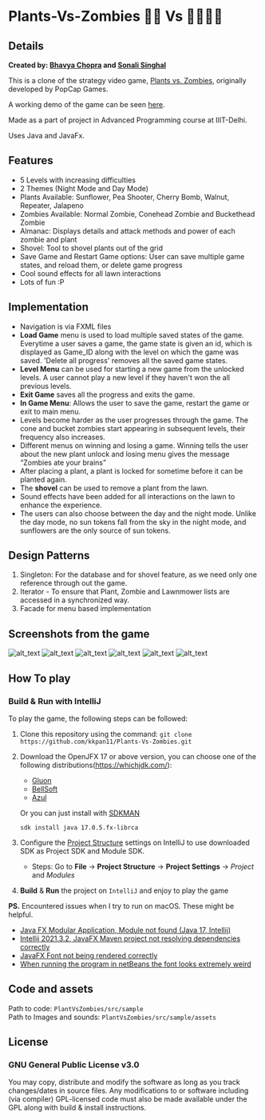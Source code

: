 # Plants-Vs-Zombies 🌱🌵 Vs 🧟‍♂️🧟‍♀️
## Details
**Created by:
[Bhavya Chopra](https://www.github.com/BhavyaC16) and [Sonali Singhal](https://www.github.com/SonaliSinghal)**

This is a clone of the strategy video game, [Plants vs. Zombies](https://en.wikipedia.org/wiki/Plants_vs._Zombies), originally developed by PopCap Games.

A working demo of the game can be seen [here](https://www.youtube.com/watch?v=AgMRkRLPeFU).

Made as a part of project in Advanced Programming course at IIIT-Delhi.

Uses Java and JavaFx.

## Features
- 5 Levels with increasing difficulties
- 2 Themes (Night Mode and Day Mode)
- Plants Available: Sunflower, Pea Shooter, Cherry Bomb, Walnut, Repeater, Jalapeno
- Zombies Available: Normal Zombie, Conehead Zombie and Buckethead Zombie
- Almanac: Displays details and attack methods and power of each zombie and plant
- Shovel: Tool to shovel plants out of the grid
- Save Game and Restart Game options: User can save multiple game states, and reload them, or delete game progress
- Cool sound effects for all lawn interactions
- Lots of fun :P

## Implementation
- Navigation is via FXML files
- __Load Game__ menu is used to load multiple saved states of the game. Everytime a user saves a game, the game state is given an id, which is displayed as Game_ID along with the level on which the game was saved. 'Delete all progress' removes all the saved game states.
- __Level Menu__ can be used for starting a new game from the unlocked levels. A user cannot play a new level if they haven't won the all previous levels.
- __Exit Game__ saves all the progress and exits the game.
- __In Game Menu__: Allows the user to save the game, restart the game or exit to main menu.
- Levels become harder as the user progresses through the game. The cone and bucket zombies start appearing in subsequent levels, their frequency also increases. 
- Different menus on winning and losing a game. Winning tells the user about the new plant unlock and losing menu gives the message “Zombies ate your brains”
- After placing a plant, a plant is locked for sometime before it can be planted again.
- The __shovel__ can be used to remove a plant from the lawn.
- Sound effects have been added for all interactions on the lawn to enhance the experience.
- The users can also choose between the day and the night mode. Unlike the day mode, no sun tokens fall from the sky in the night mode, and sunflowers are the only source of sun tokens.

## Design Patterns
1. Singleton: For the database and for shovel feature, as we need only one reference through out the game.
2. Iterator - To ensure that Plant, Zombie and Lawnmower lists are accessed in a synchronized way.
3. Facade for menu based implementation


## Screenshots from the game
![alt_text](https://github.com/BhavyaC16/Plants-Vs-Zombies/blob/master/GameplayScreenshots/1.png)
![alt_text](https://github.com/BhavyaC16/Plants-Vs-Zombies/blob/master/GameplayScreenshots/4.png)
![alt_text](https://github.com/BhavyaC16/Plants-Vs-Zombies/blob/master/GameplayScreenshots/Arena.png)
![alt_text](https://github.com/BhavyaC16/Plants-Vs-Zombies/blob/master/GameplayScreenshots/2.png)
![alt_text](https://github.com/BhavyaC16/Plants-Vs-Zombies/blob/master/GameplayScreenshots/5.png)
![alt_text](https://github.com/BhavyaC16/Plants-Vs-Zombies/blob/master/GameplayScreenshots/3.png)

## How To play
### Build & Run with IntelliJ
To play the game, the following steps can be followed:
1. Clone this repository using the command: `git clone https://github.com/kkpan11/Plants-Vs-Zombies.git`
2. Download the OpenJFX 17 or above version, you can choose one of the following distributions(https://whichjdk.com/):
   - [Gluon](https://gluonhq.com/products/javafx/)
   - [BellSoft](https://bell-sw.com/pages/downloads/) 
   - [Azul](https://www.azul.com/downloads/?package=jdk)

   Or you can just install with [SDKMAN](https://sdkman.io/jdks)
   ```shell
   sdk install java 17.0.5.fx-librca
   ```
3. Configure the [Project Structure](https://www.jetbrains.com/help/idea/project-settings-and-structure.html) settings on IntelliJ to use downloaded SDK as Project SDK and Module SDK.
   - Steps: Go to **File** → **Project Structure** -> **Project Settings** -> *Project* and *Modules*

4. **Build** & **Run** the project on `IntelliJ` and enjoy to play the game

**PS.**
Encountered issues when I try to run on macOS. These might be helpful.
   - [Java FX Modular Application, Module not found (Java 17, Intellij)](https://stackoverflow.com/questions/71468784/java-fx-modular-application-module-not-found-java-17-intellij)
   - [Intellij 2021.3.2, JavaFX Maven project not resolving dependencies correctly](https://stackoverflow.com/questions/71526616/intellij-2021-3-2-javafx-maven-project-not-resolving-dependencies-correctly)
   - [JavaFX Font not being rendered correctly](https://stackoverflow.com/questions/67893273/javafx-font-not-being-rendered-correctly)
   - [When running the program in netBeans the font looks extremely weird](https://stackoverflow.com/questions/66891857/when-running-the-program-in-netbeans-the-font-looks-extremely-weird)


## Code and assets
Path to code: `PlantVsZombies/src/sample` <br>
Path to Images and sounds: `PlantVsZombies/src/sample/assets`

## License
### GNU General Public License v3.0
You may copy, distribute and modify the software as long as you track changes/dates in source files. Any modifications to or software including (via compiler) GPL-licensed code must also be made available under the GPL along with build & install instructions.

